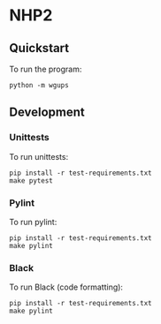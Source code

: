 # NHP2

## Quickstart

To run the program:

    python -m wgups


## Development

### Unittests

To run unittests:

    pip install -r test-requirements.txt
    make pytest

### Pylint

To run pylint:

    pip install -r test-requirements.txt
    make pylint


### Black

To run Black (code formatting):

    pip install -r test-requirements.txt
    make pylint

    